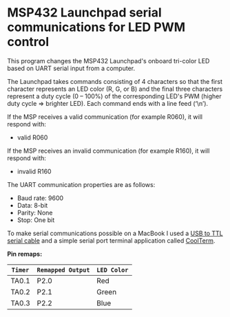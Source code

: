 # MSP432 Launchpad serial communications for LED PWM control
This program changes the MSP432 Launchpad's onboard tri-color LED based on UART serial input from a computer.  

The Launchpad takes commands consisting of 4 characters so that the first character represents an LED color (R, G, or B) and the final three characters represent a duty cycle (0 – 100%) of the corresponding LED's PWM (higher duty cycle => brighter LED). Each command ends with a line feed (‘\n’).  


If the MSP receives a valid communication (for example R060), it will respond with: 
* valid R060

If the MSP receives an invalid communication (for example R160), it will respond with: 
* invalid R160

The UART communication properties are as follows: 
* Baud rate: 9600
* Data: 8-bit
* Parity: None
* Stop: One bit

To make serial communications possible on a MacBook I used a [USB to TTL serial cable](https://www.adafruit.com/product/954 "Adafruit - USB to TTL") and a simple serial port terminal application called [CoolTerm](https://freeware.the-meiers.org "freeware.the-meiers.org").

**Pin remaps:**

| `Timer` | `Remapped Output` | `LED Color` 
--- | --- | ---
TA0.1 | P2.0 | Red
TA0.2 | P2.1 | Green
TA0.3 | P2.2 | Blue
